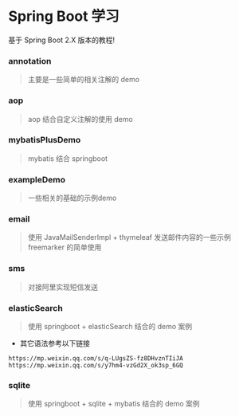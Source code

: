 # Spring Boot 学习

基于 Spring Boot 2.X 版本的教程!

### annotation

> 主要是一些简单的相关注解的 demo

### aop

> aop 结合自定义注解的使用 demo

### mybatisPlusDemo

> mybatis 结合 springboot

### exampleDemo

> 一些相关的基础的示例demo

### email

> 使用 JavaMailSenderImpl + thymeleaf 发送邮件内容的一些示例
> freemarker 的简单使用

### sms

> 对接阿里实现短信发送

### elasticSearch

> 使用 springboot + elasticSearch 结合的 demo 案例

* 其它语法参考以下链接

~~~ http
https://mp.weixin.qq.com/s/q-LUgsZS-fz8DHvznTIiJA
https://mp.weixin.qq.com/s/y7hm4-vzGd2X_ok3sp_6GQ
~~~

### sqlite

> 使用 springboot + sqlite + mybatis 结合的 demo 案例